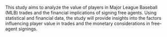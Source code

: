 This study aims to analyze the value of players in Major League Baseball (MLB) trades and the financial implications of signing free agents. Using statistical and financial data, the study will provide insights into the factors influencing player value in trades and the monetary considerations in free-agent signings.
